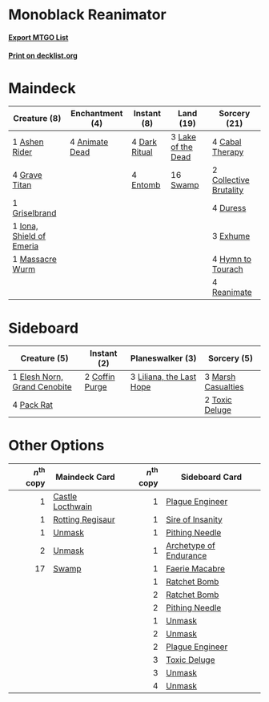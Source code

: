 # Monoblack Reanimator

#### [Export MTGO List](../collection/Monoblack%20Reanimator/Monoblack%20Reanimator.txt)
#### [Print on decklist.org](http://decklist.org/?deckmain=4%09Animate%20Dead%0A1%09Ashen%20Rider%0A4%09Cabal%20Therapy%0A2%09Collective%20Brutality%0A4%09Dark%20Ritual%0A4%09Duress%0A4%09Entomb%0A3%09Exhume%0A4%09Grave%20Titan%0A1%09Griselbrand%0A4%09Hymn%20to%20Tourach%0A1%09Iona,%20Shield%20of%20Emeria%0A3%09Lake%20of%20the%20Dead%0A1%09Massacre%20Wurm%0A4%09Reanimate%0A16%09Swamp&deckside=2%09Coffin%20Purge%0A1%09Elesh%20Norn,%20Grand%20Cenobite%0A3%09Liliana,%20the%20Last%20Hope%0A3%09Marsh%20Casualties%0A4%09Pack%20Rat%0A2%09Toxic%20Deluge)
# Maindeck

|                                           Creature (8)                                            |                                   Enchantment (4)                                    |                                     Instant (8)                                     |                                         Land (19)                                         |                                          Sorcery (21)                                           |
|---------------------------------------------------------------------------------------------------|--------------------------------------------------------------------------------------|-------------------------------------------------------------------------------------|-------------------------------------------------------------------------------------------|-------------------------------------------------------------------------------------------------|
|1 [Ashen Rider](http://gatherer.wizards.com/Pages/Card/Details.aspx?multiverseid=373689)           |4 [Animate Dead](http://gatherer.wizards.com/Pages/Card/Details.aspx?multiverseid=645)|4 [Dark Ritual](http://gatherer.wizards.com/Pages/Card/Details.aspx?multiverseid=651)|3 [Lake of the Dead](http://gatherer.wizards.com/Pages/Card/Details.aspx?multiverseid=3234)|4 [Cabal Therapy](http://gatherer.wizards.com/Pages/Card/Details.aspx?multiverseid=413625)       |
|4 [Grave Titan](http://gatherer.wizards.com/Pages/Card/Details.aspx?multiverseid=389540)           |                                                                                      |4 [Entomb](http://gatherer.wizards.com/Pages/Card/Details.aspx?multiverseid=413629)  |16 [Swamp](http://gatherer.wizards.com/Pages/Card/Details.aspx?multiverseid=439858)        |2 [Collective Brutality](http://gatherer.wizards.com/Pages/Card/Details.aspx?multiverseid=414380)|
|1 [Griselbrand](http://gatherer.wizards.com/Pages/Card/Details.aspx?multiverseid=239995)           |                                                                                      |                                                                                     |                                                                                           |4 [Duress](http://gatherer.wizards.com/Pages/Card/Details.aspx?multiverseid=14557)               |
|1 [Iona, Shield of Emeria](http://gatherer.wizards.com/Pages/Card/Details.aspx?multiverseid=397800)|                                                                                      |                                                                                     |                                                                                           |3 [Exhume](http://gatherer.wizards.com/Pages/Card/Details.aspx?multiverseid=21153)               |
|1 [Massacre Wurm](http://gatherer.wizards.com/Pages/Card/Details.aspx?multiverseid=214044)         |                                                                                      |                                                                                     |                                                                                           |4 [Hymn to Tourach](http://gatherer.wizards.com/Pages/Card/Details.aspx?multiverseid=413634)     |
|                                                                                                   |                                                                                      |                                                                                     |                                                                                           |4 [Reanimate](http://gatherer.wizards.com/Pages/Card/Details.aspx?multiverseid=220576)           |


# Sideboard

|                                             Creature (5)                                              |                                      Instant (2)                                       |                                         Planeswalker (3)                                          |                                         Sorcery (5)                                         |
|-------------------------------------------------------------------------------------------------------|----------------------------------------------------------------------------------------|---------------------------------------------------------------------------------------------------|---------------------------------------------------------------------------------------------|
|1 [Elesh Norn, Grand Cenobite](http://gatherer.wizards.com/Pages/Card/Details.aspx?multiverseid=438584)|2 [Coffin Purge](http://gatherer.wizards.com/Pages/Card/Details.aspx?multiverseid=30762)|3 [Liliana, the Last Hope](http://gatherer.wizards.com/Pages/Card/Details.aspx?multiverseid=414388)|3 [Marsh Casualties](http://gatherer.wizards.com/Pages/Card/Details.aspx?multiverseid=380238)|
|4 [Pack Rat](http://gatherer.wizards.com/Pages/Card/Details.aspx?multiverseid=253624)                  |                                                                                        |                                                                                                   |2 [Toxic Deluge](http://gatherer.wizards.com/Pages/Card/Details.aspx?multiverseid=376559)    |


# Other Options

|*n*<sup>th</sup> copy|                                       Maindeck Card                                       |*n*<sup>th</sup> copy|                                         Sideboard Card                                          |
|--------------------:|-------------------------------------------------------------------------------------------|--------------------:|-------------------------------------------------------------------------------------------------|
|                    1|[Castle Locthwain](http://gatherer.wizards.com/Pages/Card/Details.aspx?multiverseid=473203)|                    1|[Plague Engineer](http://gatherer.wizards.com/Pages/Card/Details.aspx?multiverseid=464049)       |
|                    1|[Rotting Regisaur](http://gatherer.wizards.com/Pages/Card/Details.aspx?multiverseid=466865)|                    1|[Sire of Insanity](http://gatherer.wizards.com/Pages/Card/Details.aspx?multiverseid=369068)      |
|                    1|[Unmask](http://gatherer.wizards.com/Pages/Card/Details.aspx?multiverseid=19829)           |                    1|[Pithing Needle](http://gatherer.wizards.com/Pages/Card/Details.aspx?multiverseid=129526)        |
|                    2|[Unmask](http://gatherer.wizards.com/Pages/Card/Details.aspx?multiverseid=19829)           |                    1|[Archetype of Endurance](http://gatherer.wizards.com/Pages/Card/Details.aspx?multiverseid=378488)|
|                   17|[Swamp](http://gatherer.wizards.com/Pages/Card/Details.aspx?multiverseid=439858)           |                    1|[Faerie Macabre](http://gatherer.wizards.com/Pages/Card/Details.aspx?multiverseid=201822)        |
|                     |                                                                                           |                    1|[Ratchet Bomb](http://gatherer.wizards.com/Pages/Card/Details.aspx?multiverseid=370623)          |
|                     |                                                                                           |                    2|[Ratchet Bomb](http://gatherer.wizards.com/Pages/Card/Details.aspx?multiverseid=370623)          |
|                     |                                                                                           |                    2|[Pithing Needle](http://gatherer.wizards.com/Pages/Card/Details.aspx?multiverseid=129526)        |
|                     |                                                                                           |                    1|[Unmask](http://gatherer.wizards.com/Pages/Card/Details.aspx?multiverseid=19829)                 |
|                     |                                                                                           |                    2|[Unmask](http://gatherer.wizards.com/Pages/Card/Details.aspx?multiverseid=19829)                 |
|                     |                                                                                           |                    2|[Plague Engineer](http://gatherer.wizards.com/Pages/Card/Details.aspx?multiverseid=464049)       |
|                     |                                                                                           |                    3|[Toxic Deluge](http://gatherer.wizards.com/Pages/Card/Details.aspx?multiverseid=376559)          |
|                     |                                                                                           |                    3|[Unmask](http://gatherer.wizards.com/Pages/Card/Details.aspx?multiverseid=19829)                 |
|                     |                                                                                           |                    4|[Unmask](http://gatherer.wizards.com/Pages/Card/Details.aspx?multiverseid=19829)                 |


